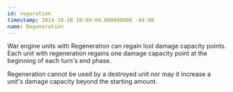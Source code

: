 ```yaml
---
id: regeration
timestamp: 2014-10-10 10:09:04.000000000 -04:00
name: Regeneration
---
```

<p>War engine units with Regeneration can regain lost damage capacity points. Each unit with regeneration regains one damage capacity point at the beginning of each turn&#39;s end phase.</p>

<p>Regeneration cannot be used by a destroyed unit nor may it increase a unit&#39;s damage capacity beyond the starting amount.</p>